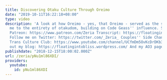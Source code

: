 ```yaml
---
title: Discovering Otaku Culture Through Oreimo
date: "2019-10-11T16:22:18+08:00"
type: video
description: 'A look at how Oreimo - yes, that Oreimo - served as the show that introduced
  me to the entirety of otakudom, building on Code Geass'' influence. Support me on
  Patreon: https://www.patreon.com/Zeria Transcript: https://floatingintobliss.wordpress.com/2018/12/15/day-2-discovering-otaku-culture-through-oreimo/
  Follow me on Twitter: https://twitter.com/_Zeria_ Couples'' Side Channel: https://www.youtube.com/channel/UC9mvbU-HNjLzYqx8ZiHsdBw
  Trans Culture Club: https://www.youtube.com/channel/UCfmDm5OvKcDrDKb3F8sxVrw Check
  out my blog: https://floatingintobliss.wordpress.com/ And my AO3 page: https://archiveofourown.org/users/Zeria/works'
publishdate: "2018-12-15T18:00:02.000Z"
url: /zeria/pNu1ml86XDI/
providers:
  youtube:
    id: pNu1ml86XDI
---
```

